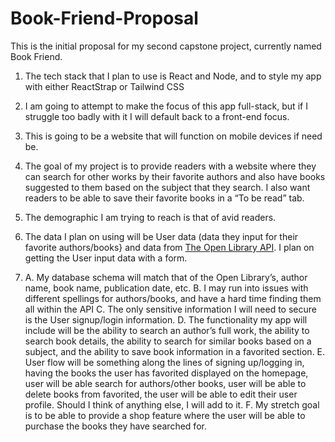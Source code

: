 # Book-Friend-Proposal
This is the initial proposal for my second capstone project, currently named Book Friend.

1. The tech stack that I plan to use is React and Node, and to style my app with either ReactStrap or Tailwind CSS

2. I am going to attempt to make the focus of this app full-stack, but if I struggle too badly with it I will default back to a front-end focus.

3. This is going to be a website that will function on mobile devices if need be.

4. The goal of my project is to provide readers with a website where they can search for other works by their favorite authors and also have books suggested to them based on the subject that they search. I also want readers to be able to save their favorite books in a “To be read” tab.

5. The demographic I am trying to reach is that of avid readers.

6. The data I plan on using will be User data (data they input for their favorite authors/books} and data from [The Open Library API](https://openlibrary.org/developers/api). I plan on getting the User input data with a form.

7. A. My database schema will match that of the Open Library’s, author name, book name, publication date, etc.
B. I may run into issues with different spellings for authors/books, and have a hard time finding them all within the API
C. The only sensitive information I will need to secure is the User signup/login information.
D. The functionality my app will include will be the ability to search an author’s full work, the ability to search book details, the ability to search for similar books based on a subject, and the ability to save book information in a favorited section.
E. User flow will be something along the lines of signing up/logging in, having the books the user has favorited displayed on the homepage, user will be able search for authors/other books, user will be able to delete books from favorited, the user will be able to edit their user profile. Should I think of anything else, I will add to it.
F. My stretch goal is to be able to provide a shop feature where the user will be able to purchase the books they have searched for.
